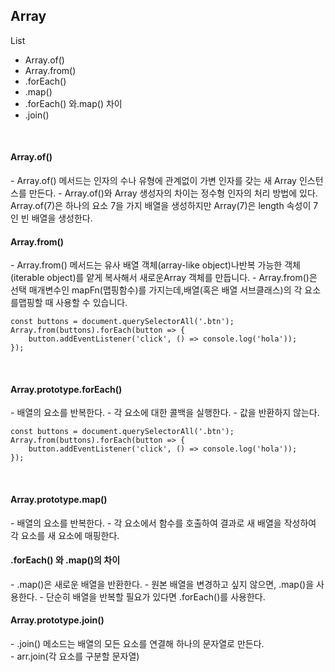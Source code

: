 Array
-

List
- Array.of()
- Array.from()
- .forEach()
- .map()
- .forEach() 와.map() 차이
- .join()

<br />

<h4>Array.of()</h4>
- Array.of() 메서드는 인자의 수나 유형에 관계없이 가변 인자를 갖는 새 Array 인스턴스를 만든다.
- Array.of()와 Array 생성자의 차이는 정수형 인자의 처리 방법에 있다. Array.of(7)은 하나의 요소 7을 가지 배열을 생성하지만 Array(7)은 length 속성이 7인 빈 배열을 생성한다.

<br />

<h4>Array.from()</h4>
- Array.from() 메서드는 유사 배열 객체(array-like object)나반복 가능한 객체(iterable object)를 얕게 복사해서 새로운Array 객체를 만듭니다.
- Array.from()은 선택 매개변수인 mapFn(맵핑함수)를 가지는데,배열(혹은 배열 서브클래스)의 각 요소를맵핑할 때 사용할 수 있습니다.

```
const buttons = document.querySelectorAll('.btn');
Array.from(buttons).forEach(button => {
    button.addEventListener('click', () => console.log('hola'));
});
```

<br />

<h4>Array.prototype.forEach()</h4>
- 배열의 요소를 반복한다.
- 각 요소에 대한 콜백을 실행한다.
- 값을 반환하지 않는다.

```
const buttons = document.querySelectorAll('.btn');
Array.from(buttons).forEach(button => {
    button.addEventListener('click', () => console.log('hola'));
});
```

<br />

<h4>Array.prototype.map()</h4>
- 배열의 요소를 반복한다.
- 각 요소에서 함수를 호출하여 결과로 새 배열을 작성하여 각 요소를 새 요소에 매핑한다.

<br />

<h4>.forEach() 와 .map()의 차이</h4>
- .map()은 새로운 배열을 반환한다.
- 원본 배열을 변경하고 싶지 않으면, .map()을 사용한다.
- 단순히 배열을 반복할 필요가 있다면 .forEach()를 사용한다.

<br />

<h4>Array.prototype.join()</h4>
- .join() 메소드는 배열의 모든 요소를 연결해 하나의 문자열로 만든다. <br />
- arr.join(각 요소를 구분할 문자열)